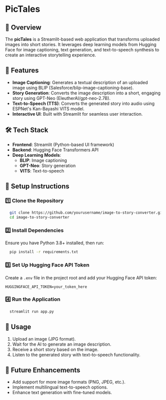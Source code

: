 # PicTales

## 📌 Overview
The **picTales** is a Streamlit-based web application that transforms uploaded images into short stories. It leverages deep learning models from Hugging Face for image captioning, text generation, and text-to-speech synthesis to create an interactive storytelling experience.

## 🚀 Features
- **Image Captioning**: Generates a textual description of an uploaded image using BLIP (Salesforce/blip-image-captioning-base).
- **Story Generation**: Converts the image description into a short, engaging story using GPT-Neo (EleutherAI/gpt-neo-2.7B).
- **Text-to-Speech (TTS)**: Converts the generated story into audio using ESPNet's Kan-Bayashi VITS model.
- **Interactive UI**: Built with Streamlit for seamless user interaction.

## 🛠️ Tech Stack
- **Frontend**: Streamlit (Python-based UI framework)
- **Backend**: Hugging Face Transformers API
- **Deep Learning Models**:
  - **BLIP**: Image captioning
  - **GPT-Neo**: Story generation
  - **VITS**: Text-to-speech

## 📌 Setup Instructions
### 1️⃣ Clone the Repository
```bash
  git clone https://github.com/yourusername/image-to-story-converter.git
  cd image-to-story-converter
```

### 2️⃣ Install Dependencies
Ensure you have Python 3.8+ installed, then run:
```bash
  pip install -r requirements.txt
```

### 3️⃣ Set Up Hugging Face API Token
Create a `.env` file in the project root and add your Hugging Face API token:
```
HUGGINGFACE_API_TOKEN=your_token_here
```

### 4️⃣ Run the Application
```bash
  streamlit run app.py
```

## 📸 Usage
1. Upload an image (JPG format).
2. Wait for the AI to generate an image description.
3. Receive a short story based on the image.
4. Listen to the generated story with text-to-speech functionality.

## 📌 Future Enhancements
- Add support for more image formats (PNG, JPEG, etc.).
- Implement multilingual text-to-speech options.
- Enhance text generation with fine-tuned models.
